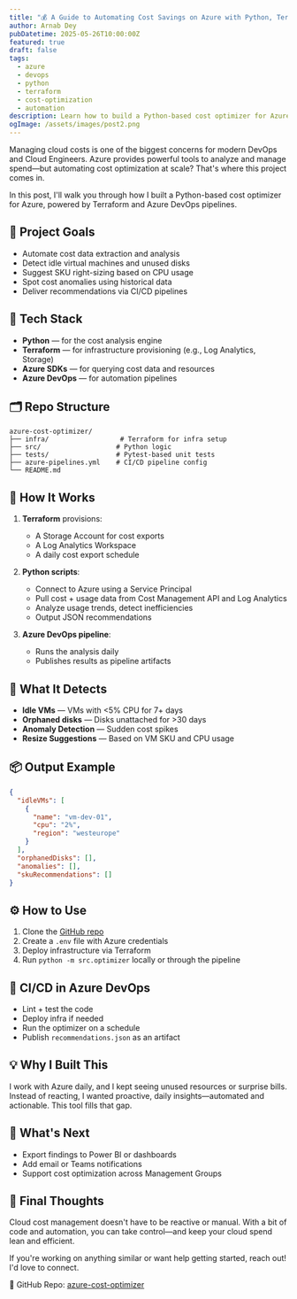 ```yaml
---
title: "💰 A Guide to Automating Cost Savings on Azure with Python, Terraform & Azure DevOps"
author: Arnab Dey
pubDatetime: 2025-05-26T10:00:00Z
featured: true
draft: false
tags:
  - azure
  - devops
  - python
  - terraform
  - cost-optimization
  - automation
description: Learn how to build a Python-based cost optimizer for Azure that automatically identifies cost-saving opportunities using Terraform and Azure DevOps pipelines.
ogImage: /assets/images/post2.png
---
```


Managing cloud costs is one of the biggest concerns for modern DevOps and Cloud Engineers. Azure provides powerful tools to analyze and manage spend—but automating cost optimization at scale? That's where this project comes in.

In this post, I'll walk you through how I built a Python-based cost optimizer for Azure, powered by Terraform and Azure DevOps pipelines.

## 🚀 Project Goals

* Automate cost data extraction and analysis
* Detect idle virtual machines and unused disks
* Suggest SKU right-sizing based on CPU usage
* Spot cost anomalies using historical data
* Deliver recommendations via CI/CD pipelines

## 🧱 Tech Stack

* **Python** — for the cost analysis engine
* **Terraform** — for infrastructure provisioning (e.g., Log Analytics, Storage)
* **Azure SDKs** — for querying cost data and resources
* **Azure DevOps** — for automation pipelines

## 🗂️ Repo Structure

```plaintext
azure-cost-optimizer/
├── infra/                  # Terraform for infra setup
├── src/                   # Python logic
├── tests/                 # Pytest-based unit tests
├── azure-pipelines.yml    # CI/CD pipeline config
└── README.md
```

## 🔧 How It Works

1. **Terraform** provisions:
   * A Storage Account for cost exports
   * A Log Analytics Workspace
   * A daily cost export schedule

2. **Python scripts**:
   * Connect to Azure using a Service Principal
   * Pull cost + usage data from Cost Management API and Log Analytics
   * Analyze usage trends, detect inefficiencies
   * Output JSON recommendations

3. **Azure DevOps pipeline**:
   * Runs the analysis daily
   * Publishes results as pipeline artifacts

## 🧠 What It Detects

* **Idle VMs** — VMs with <5% CPU for 7+ days
* **Orphaned disks** — Disks unattached for >30 days
* **Anomaly Detection** — Sudden cost spikes
* **Resize Suggestions** — Based on VM SKU and CPU usage

## 📦 Output Example

```json
{
  "idleVMs": [
    {
      "name": "vm-dev-01",
      "cpu": "2%",
      "region": "westeurope"
    }
  ],
  "orphanedDisks": [],
  "anomalies": [],
  "skuRecommendations": []
}
```

## ⚙️ How to Use

1. Clone the [GitHub repo](https://github.com/your-handle/azure-cost-optimizer)
2. Create a `.env` file with Azure credentials
3. Deploy infrastructure via Terraform
4. Run `python -m src.optimizer` locally or through the pipeline

## 🤖 CI/CD in Azure DevOps

* Lint + test the code
* Deploy infra if needed
* Run the optimizer on a schedule
* Publish `recommendations.json` as an artifact

## 💡 Why I Built This

I work with Azure daily, and I kept seeing unused resources or surprise bills. Instead of reacting, I wanted proactive, daily insights—automated and actionable. This tool fills that gap.

## 🧩 What's Next

* Export findings to Power BI or dashboards
* Add email or Teams notifications
* Support cost optimization across Management Groups

## 👋 Final Thoughts

Cloud cost management doesn't have to be reactive or manual. With a bit of code and automation, you can take control—and keep your cloud spend lean and efficient.

If you're working on anything similar or want help getting started, reach out! I'd love to connect.

🔗 GitHub Repo: [azure-cost-optimizer](https://github.com/your-handle/azure-cost-optimizer)
